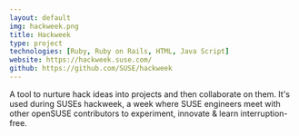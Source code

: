 ```yaml
---
layout: default
img: hackweek.png
title: Hackweek
type: project
technologies: [Ruby, Ruby on Rails, HTML, Java Script]
website: https://hackweek.suse.com/
github: https://github.com/SUSE/hackweek
---
```


A tool to nurture hack ideas into projects and then collaborate on them. It's used during SUSEs hackweek, a week where SUSE engineers meet with other openSUSE contributors to experiment, innovate & learn interruption-free.